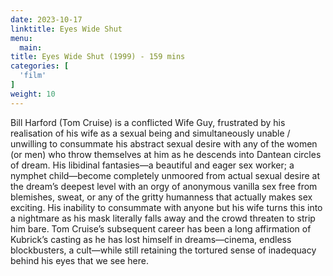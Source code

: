 ```yaml
---
date: 2023-10-17
linktitle: Eyes Wide Shut
menu:
  main:
title: Eyes Wide Shut (1999) - 159 mins
categories: [
  'film'
]
weight: 10
---
```


Bill Harford (Tom Cruise) is a conflicted Wife Guy, frustrated by his realisation of his wife as a sexual being and simultaneously unable / unwilling to consummate his abstract sexual desire with any of the women (or men) who throw themselves at him as he descends into Dantean circles of dream. His libidinal fantasies—a beautiful and eager sex worker; a nymphet child—become completely unmoored from actual sexual desire at the dream’s deepest level with an orgy of anonymous vanilla sex free from blemishes, sweat, or any of the gritty humanness that actually makes sex exciting. His inability to consummate with anyone but his wife turns this into a nightmare as his mask literally falls away and the crowd threaten to strip him bare. Tom Cruise’s subsequent career has been a long affirmation of Kubrick’s casting as he has lost himself in dreams—cinema, endless blockbusters, a cult—while still retaining the tortured sense of inadequacy behind his eyes that we see here.
